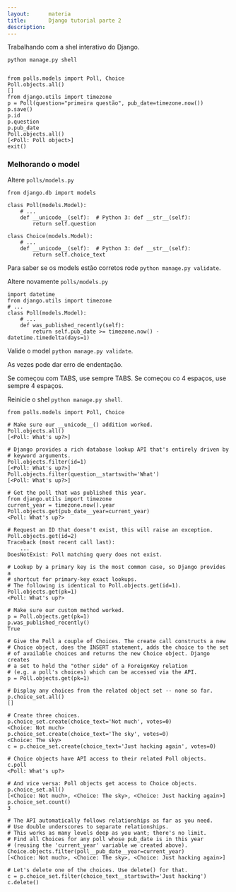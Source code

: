 ```yaml
---
layout:      materia
title:       Django tutorial parte 2
description: 
---
```



Trabalhando com a shel interativo do Django.

    python manage.py shell


    from polls.models import Poll, Choice
    Poll.objects.all()
    []
    from django.utils import timezone
    p = Poll(question="primeira questão", pub_date=timezone.now())
    p.save()
    p.id
    p.question
    p.pub_date
    Poll.objects.all()
    [<Poll: Poll object>]
    exit()


### Melhorando o model

Altere `polls/models.py`

    from django.db import models

    class Poll(models.Model):
        # ...
        def __unicode__(self):  # Python 3: def __str__(self):
            return self.question

    class Choice(models.Model):
        # ...
        def __unicode__(self):  # Python 3: def __str__(self):
            return self.choice_text


Para saber se os models estão corretos rode `python manage.py validate`.

Altere novamente `polls/models.py`

    import datetime
    from django.utils import timezone
    # ...
    class Poll(models.Model):
        # ...
        def was_published_recently(self):
            return self.pub_date >= timezone.now() - datetime.timedelta(days=1)

Valide o model `python manage.py validate`.

As vezes pode dar erro de endentação. 

Se começou com TABS, use sempre TABS. Se começou co 4 espaços, use sempre 4 espaços.

Reinicie o shel `python manage.py shell`.



    from polls.models import Poll, Choice

    # Make sure our __unicode__() addition worked.
    Poll.objects.all()
    [<Poll: What's up?>]

    # Django provides a rich database lookup API that's entirely driven by
    # keyword arguments.
    Poll.objects.filter(id=1)
    [<Poll: What's up?>]
    Poll.objects.filter(question__startswith='What')
    [<Poll: What's up?>]

    # Get the poll that was published this year.
    from django.utils import timezone
    current_year = timezone.now().year
    Poll.objects.get(pub_date__year=current_year)
    <Poll: What's up?>

    # Request an ID that doesn't exist, this will raise an exception.
    Poll.objects.get(id=2)
    Traceback (most recent call last):
        ...
    DoesNotExist: Poll matching query does not exist.

    # Lookup by a primary key is the most common case, so Django provides a
    # shortcut for primary-key exact lookups.
    # The following is identical to Poll.objects.get(id=1).
    Poll.objects.get(pk=1)
    <Poll: What's up?>

    # Make sure our custom method worked.
    p = Poll.objects.get(pk=1)
    p.was_published_recently()
    True

    # Give the Poll a couple of Choices. The create call constructs a new
    # Choice object, does the INSERT statement, adds the choice to the set
    # of available choices and returns the new Choice object. Django creates
    # a set to hold the "other side" of a ForeignKey relation
    # (e.g. a poll's choices) which can be accessed via the API.
    p = Poll.objects.get(pk=1)

    # Display any choices from the related object set -- none so far.
    p.choice_set.all()
    []

    # Create three choices.
    p.choice_set.create(choice_text='Not much', votes=0)
    <Choice: Not much>
    p.choice_set.create(choice_text='The sky', votes=0)
    <Choice: The sky>
    c = p.choice_set.create(choice_text='Just hacking again', votes=0)

    # Choice objects have API access to their related Poll objects.
    c.poll
    <Poll: What's up?>

    # And vice versa: Poll objects get access to Choice objects.
    p.choice_set.all()
    [<Choice: Not much>, <Choice: The sky>, <Choice: Just hacking again>]
    p.choice_set.count()
    3

    # The API automatically follows relationships as far as you need.
    # Use double underscores to separate relationships.
    # This works as many levels deep as you want; there's no limit.
    # Find all Choices for any poll whose pub_date is in this year
    # (reusing the 'current_year' variable we created above).
    Choice.objects.filter(poll__pub_date__year=current_year)
    [<Choice: Not much>, <Choice: The sky>, <Choice: Just hacking again>]

    # Let's delete one of the choices. Use delete() for that.
    c = p.choice_set.filter(choice_text__startswith='Just hacking')
    c.delete()